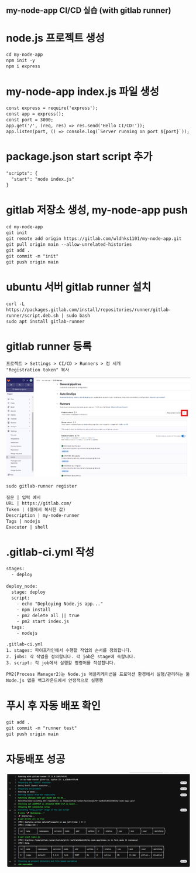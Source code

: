## my-node-app CI/CD 실습 (with gitlab runner)

# node.js 프로젝트 생성
```
cd my-node-app
npm init -y
npm i express 
```

# my-node-app index.js 파일 생성
```
const express = require('express');
const app = express();
const port = 3000;
app.get('/', (req, res) => res.send('Hello CI/CD!'));
app.listen(port, () => console.log(`Server running on port ${port}`));
```

# package.json start script 추가
```
"scripts": {
  "start": "node index.js"
}
```

# gitlab 저장소 생성, my-node-app push
```
cd my-node-app
git init
git remote add origin https://gitlab.com/wldhks1101/my-node-app.git
git pull origin main --allow-unrelated-histories
git add .
git commit -m "init"
git push origin main
```

# ubuntu 서버 gitlab runner 설치
```
curl -L https://packages.gitlab.com/install/repositories/runner/gitlab-runner/script.deb.sh | sudo bash
sudo apt install gitlab-runner
```

# gitlab runner 등록
```
프로젝트 > Settings > CI/CD > Runners > 점 세개
"Registration token" 복사
```
![alt text](image.png)
```
sudo gitlab-runner register
```

```
질문 | 입력 예시
URL | https://gitlab.com/
Token | (웹에서 복사한 값)
Description | my-node-runner
Tags | nodejs
Executor | shell
```

# .gitlab-ci.yml 작성
```
stages:
  - deploy

deploy_node:
  stage: deploy
  script:
    - echo "Deploying Node.js app..."
    - npm install
    - pm2 delete all || true
    - pm2 start index.js
  tags:
    - nodejs
```

```
.gitlab-ci.yml
1. stages: 파이프라인에서 수행할 작업의 순서를 정의합니다.
2. jobs: 각 작업을 정의합니다. 각 job은 stage에 속합니다.
3. script: 각 job에서 실행할 명령어를 작성합니다.
```

```
PM2(Process Manager2)는 Node.js 애플리케이션을 프로덕션 환경에서 실행/관리하는 툴
Node.js 앱을 백그라운드에서 안정적으로 실행행
```

# 푸시 후 자동 배포 확인
```
git add .
git commit -m "runner test"
git push origin main
```

# 자동배포 성공
![alt text](image-1.png)